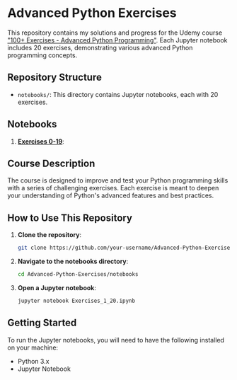 # Advanced Python Exercises

This repository contains my solutions and progress for the Udemy course ["100+ Exercises - Advanced Python Programming"](https://www.udemy.com/course/advanced-exercises-python-programming/?couponCode=OF52424). Each Jupyter notebook includes 20 exercises, demonstrating various advanced Python programming concepts.

## Repository Structure

- `notebooks/`: This directory contains Jupyter notebooks, each with 20 exercises.

## Notebooks

1. **[Exercises 0-19](notebooks/Python_Excercies_1.ipynb)**:


## Course Description

The course is designed to improve and test your Python programming skills with a series of challenging exercises. Each exercise is meant to deepen your understanding of Python's advanced features and best practices.

## How to Use This Repository

1. **Clone the repository**:
    ```bash
    git clone https://github.com/your-username/Advanced-Python-Exercises.git
    ```
2. **Navigate to the notebooks directory**:
    ```bash
    cd Advanced-Python-Exercises/notebooks
    ```
3. **Open a Jupyter notebook**:
    ```bash
    jupyter notebook Exercises_1_20.ipynb
    ```

## Getting Started

To run the Jupyter notebooks, you will need to have the following installed on your machine:

- Python 3.x
- Jupyter Notebook

